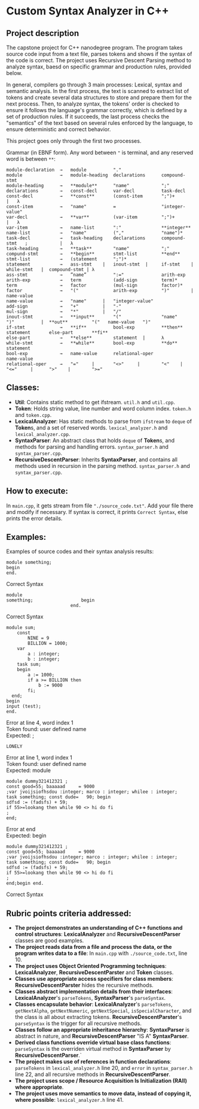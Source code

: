 # Custom Syntax Analyzer in C++

## Project description
The capstone project for C++ nanodegree program. The program takes source code input from a text file, parses tokens and shows if the syntax of the code is correct. The project uses Recursive Descent Parsing method to analyze syntax, baesd on specific grammar and production rules, provided below.

In general, compilers go through 3 main processes: Lexical, syntax and semantic analysis.
In the first process, the text is scanned to extract list of tokens and create several data structures to store and prepare them for the next process. Then, to analyze syntax, the tokens' order is checked to ensure it follows the language's grammar correctly, which is defined by a set of production rules. If it succeeds, the last process checks the "semantics" of the text based on several rules enforced by the language, to ensure deterministic and correct behavior.

This project goes only through the first two processes.

Grammar (in EBNF form). Any word between ```"``` is terminal, and any reserved word is between ```**```:


```
module-declaration  →   module          "."
module              →   module-heading  declarations      compound-stmt
module-heading      →   **module**      "name"            ";"
declarations        →   const-decl      var-decl          task-decl
const-decl          →   **const**       (const-item       ";")+       |   λ
const-item          →   "name"          =                 "integer-value"
var-decl            →   **var**         (var-item         ";")+       |   λ
var-item            →   name-list       ":"               **integer**
name-list           →   "name"          (","              "name")* 
task-decl           →   task-heading    declarations      compound-stmt   ;            |   λ
task-heading        →   **task**        "name"            ";"
compund-stmt        →   **begin**       stmt-list         **end**
stmt-list           →   (statement      ";")*
statement           →   ass-stmt    |   inout-stmt  |     if-stmt    |    while-stmt   |  compound-stmt | λ
ass-stmt            →   ”name”          ":="              arith-exp
arith-exp           →   term            (add-sign         term)*
term                →   factor          (mul-sign         factor)*
factor              →   "("             arith-exp         ")"        |    name-value
name-value          →   "name"      |   "integer-value"
add-sign            →   "+"         |   "-"
mul-sign            →   "*"         |   "/"
inout-stmt          →   **input**       "("               "name"          ")"          |  **out**         "("   name-value   ")"
if-stmt             →   **if**          bool-exp          **then**        statement       else-part       **fi**
else-part           →   **else**        statement  |      λ
while-stmt          →   **while**       bool-exp          **do**          statement
bool-exp            →   name-value      relational-oper               name-value 
relational-oper     →   "="     |       "<>"     |        "<"    |        "<="     |      ">"    |        ">="
```

## Classes:
- **Util**: Contains static method to get ifstream. `util.h` and `util.cpp`.
- **Token**: Holds string value, line number and word column index. `token.h` and `token.cpp`.
- **LexicalAnalyzer**: Has static methods to parse from `ifstream` to `deque` of **Token**s, and a set of reserved words. `lexical_analyzer.h` and `lexical_analyzer.cpp`.
- **SyntaxParser**: An abstract class that holds `deque` of **Token**s, and methods for parsing and handling errors. `syntax_parser.h` and `syntax_parser.cpp`.
- **RecursiveDescentParser**: Inherits **SyntaxParser**, and contains all methods used in recursion in the parsing method. `syntax_parser.h` and `syntax_parser.cpp`.

## How to execute:
In `main.cpp`, it gets stream from file `"./source_code.txt"`. Add your file there and modify if necessary. If syntax is correct, it prints `Correct Syntax`, else prints the error details.

## Examples:
Examples of source codes and their syntax analysis results:
```
module something;
begin
end.
```
Correct Syntax

```
module 
something; 					begin
						end.
```
Correct Syntax

```
module sum;
	const
		NINE = 9
		BILLION = 1000;
	var
		a : integer;
		b : integer;
	task sum;
	begin
		a := 1000;
		if a >= BILLION then
			b := 9000
		fi;
  end;
begin
input (test);
end.
```
Error at line 4, word index 1<br />
Token found: user defined name<br />
Expected: ;

```
LONELY
```
Error at line 1, word index 1<br />
Token found: user defined name<br />
Expected: module

```
module dummy321412321 ;
const good=55; baaaaad     = 9000
;var jvoijsiofhsdou :integer; marco : integer; whilee : integer;
task something; const dude=   90; begin
sdfsd := (fadsfs) + 59;
if 55>=lookang then while 90 <> hi do fi
;
end;
```
Error at end<br />
Expected: begin

```
module dummy321412321 ;
const good=55; baaaaad     = 9000
;var jvoijsiofhsdou :integer; marco : integer; whilee : integer;
task something; const dude=   90; begin
sdfsd := (fadsfs) + 59;
if 55>=lookang then while 90 <> hi do fi
;
end;begin end.
```
Correct Syntax

## Rubric points criteria addressed:
- **The project demonstrates an understanding of C++ functions and control structures**: **LexicalAnalyzer** and **RecursiveDescentParser** classes are good examples.
- **The project reads data from a file and process the data, or the program writes data to a file**: In `main.cpp` with `./source_code.txt`, line 10.
- **The project uses Object Oriented Programming techniques**: **LexicalAnalyzer**, **RecursiveDescentParster** and **Token** classes.
- **Classes use appropriate access specifiers for class members**: **RecursiveDescentParster** hides the recursive methods.
- **Classes abstract implementation details from their interfaces**: **LexicalAnalyzer**'s `parseTokens`, **SyntaxParser**'s `parseSyntax`.
- **Classes encapsulate behavior**: **LexicalAnalyzer**'s `parseTokens`, `getNextAlpha`, `getNextNumeric`, `getNextSpecial`, `isSpecialCharacter`, and the class is all about extracting tokens. **RecursiveDescentParster**'s `parseSyntax` is the trigger for all recursive methods.
- **Classes follow an appropriate inheritance hierarchy**: **SyntaxParser** is abstract in nature, and **RecursiveDescentParser** "IS A" **SyntaxParser**.
- **Derived class functions override virtual base class functions**: `parseSyntax` is the overriden virtual method in **SyntaxParser** by **RecursiveDescentParser**.`
- **The project makes use of references in function declarations**: `parseTokens` in `lexical_analyzer.h` line 20, and `error` in `syntax_parser.h` line 22, and all recursive methods in **RecursiveDescentParser**.
- **The project uses scope / Resource Acquisition Is Initialization (RAII) where appropriate**.
- **The project uses move semantics to move data, instead of copying it, where possible**: `lexical_analyzer.h` line 41.
